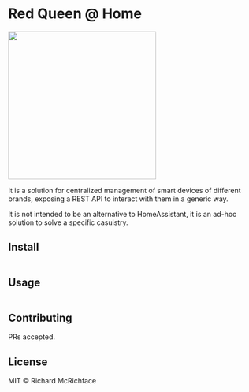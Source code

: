 # Red Queen @ Home

[<img width="300" height="300" src="https://static.wikia.nocookie.net/residentevil/images/f/fa/Reina_Roja_%28El_Cap%C3%ADtulo_Final%29.jpg/revision/latest?cb=20170602144724&path-prefix=es">](http://google.com.au/)

It is a solution for centralized management of smart devices of different brands, exposing a REST API to interact with them in a generic way.

It is not intended to be an alternative to HomeAssistant, it is an ad-hoc solution to solve a specific casuistry.

## Install

```
```

## Usage

```
```

## Contributing

PRs accepted.

## License

MIT © Richard McRichface
